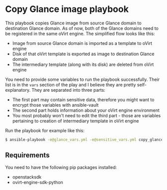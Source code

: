 Copy Glance image playbook
=========

This playbook copies Glance image from source Glance domain to
destination Glance domain. As of now, both of the Glance domains need to
be registered in the same oVirt engine. The simplified flow looks like 
this:

- Image from source Glance domain is imported as a template to oVirt engine
- Disk of that oVirt template is exported as image to destination Glance domain
- The intermediary template (along with its disk) are deleted from oVirt engine

You need to provide some variables to run the playbook successfully. Their list is in the `vars` section of the play and I believe they are pretty self-explanatory. They are separated into three parts:

- The first part may contain sensitive data, therefore you might want to encrypt those variables with ansible-vault
- The second part holds information about your oVirt engine environment 
- You most probably won't need to edit the third part - those are variables pertaining to creation of intermediary template in oVirt engine

Run the playbook for example like this:
```bash
$ ansible-playbook -e@glance_vars.yml -e@sensitive_vars.yml copy_glance_image.yml --ask-vault-pass
```

Requirements
------------

You need to have the following pip packages installed:

- openstacksdk
- ovirt-engine-sdk-python
